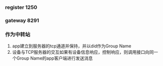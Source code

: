 ### register 1250
### gateway 8291
### 作为中转站
1. app建立到服务器的tcp通道并保持，并以did作为Group Name
2. 设备与TCP服务器的交互如果有设备信息响应，控制响应，则调用接口向同一个Group Name的app客户端进行发送消息